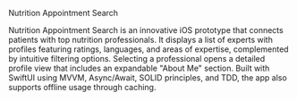 Nutrition Appointment Search

Nutrition Appointment Search is an innovative iOS prototype that connects patients with top nutrition professionals.
It displays a list of experts with profiles featuring ratings, languages, and areas of expertise, complemented by intuitive filtering options.
Selecting a professional opens a detailed profile view that includes an expandable "About Me" section.
Built with SwiftUI using MVVM, Async/Await, SOLID principles, and TDD, the app also supports offline usage through caching.
